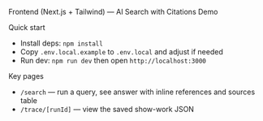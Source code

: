 Frontend (Next.js + Tailwind) — AI Search with Citations Demo

Quick start

- Install deps: `npm install`
- Copy `.env.local.example` to `.env.local` and adjust if needed
- Run dev: `npm run dev` then open `http://localhost:3000`

Key pages

- `/search` — run a query, see answer with inline references and sources table
- `/trace/[runId]` — view the saved show-work JSON
